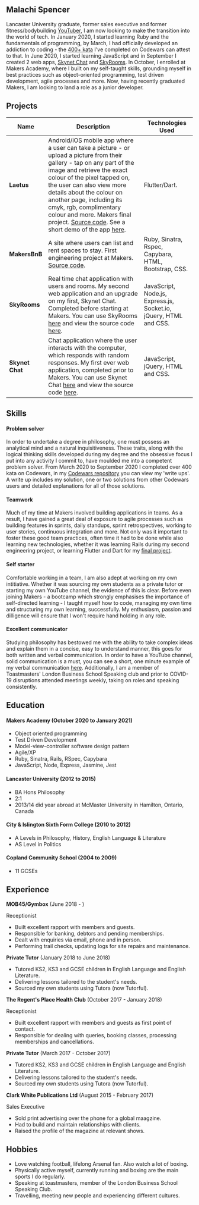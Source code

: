 ## Malachi Spencer

Lancaster University graduate, former sales executive and former fitness/bodybuilding [YouTuber](https://www.youtube.com/hypertrophyofficial), I am now looking to make the transition into the world of tech. In January 2020, I started learning Ruby and the fundamentals of programming, by March, I had officially developed an addiction to coding - the [400+ kata](https://www.codewars.com/users/mjsspencer) I've completed on Codewars can attest to that. In June 2020, I started learning JavaScript and in September I created 2 web apps, [Skynet Chat](https://github.com/malachispencer/skynet-chat) and [SkyRooms](https://skyrooms-ms.herokuapp.com). In October, I enrolled at Makers Academy, where I built on my self-taught skills, grounding myself in best practices such as object-oriented programming, test driven development, agile processes and more. Now, having recently graduated Makers, I am looking to land a role as a junior developer.

## Projects

| Name                         | Description       | Technologies Used |
| ---------------------------- | ----------------- | ----------------- |
| **Laetus** | Android/iOS mobile app where a user can take a picture - or upload a picture from their gallery - tap on any part of the image and retrieve the exact colour of the pixel tapped on, the user can also view more details about the colour on another page, including its cmyk, rgb, complimentary colour and more. Makers final project. [Source code](https://github.com/AdamusBG/laetus). See a short demo of the app [here](https://www.youtube.com/watch?v=C5DurMEqJ-Q&feature=youtu.be&ab_channel=AdamG). | Flutter/Dart. |
| **MakersBnB**                             | A site where users can list and rent spaces to stay. First engineering project at Makers. [Source code](https://github.com/malachispencer/makers-bnb).                | Ruby, Sinatra, Rspec, Capybara, HTML, Bootstrap, CSS.                  |
| **SkyRooms**                 | Real time chat application with users and rooms. My second web application and an upgrade on my first, Skynet Chat. Completed before starting at Makers. You can use SkyRooms [here](https://skyrooms-ms.herokuapp.com) and view the source code [here](https://github.com/malachispencer/skyrooms). | JavaScript, Node.js, Express.js, Socket.io, jQuery, HTML and CSS. |
| **Skynet Chat**              | Chat application where the user interacts with the computer, which responds with random responses. My first ever web application, completed prior to Makers. You can use Skynet Chat [here](https://skynet-chat.herokuapp.com) and view the source code [here](https://github.com/malachispencer/skynet-chat). | JavaScript, jQuery, HTML and CSS.              |

## Skills

#### Problem solver

In order to undertake a degree in philosophy, one must possess an analytical mind and a natural inquisitiveness. These traits, along with the logical thinking skills developed during my degree and the obsessive focus I put into any activity I commit to, have moulded me into a competent problem solver. From March 2020 to September 2020 I completed over 400 kata on Codewars, in my [Codewars repository](https://github.com/malachispencer/codewars) you can view my 'write ups'. A write up includes my solution, one or two solutions from other Codewars users and detailed explanations for all of those solutions.

#### Teamwork

Much of my time at Makers involved building applications in teams. As a result, I have gained a great deal of exposure to agile processes such as building features in sprints, daily standups, sprint retrospectives, working to user stories, continuous integration and more. Not only was it important to foster these good team practices, often time it had to be done while also learning new technologies, whether it was learning Rails during my second engineering project, or learning Flutter and Dart for my [final project](https://github.com/AdamusBG/laetus).

#### Self starter

Comfortable working in a team, I am also adept at working on my own intitiative. Whether it was sourcing my own students as a private tutor or starting my own YouTube channel, the evidence of this is clear. Before even joining Makers - a bootcamp which strongly emphasises the importance of self-directed learning - I taught myself how to code, managing my own time and structuring my own learning, successfully. My enthusiasm, passion and dilligence will ensure that I won't require hand holding in any role.

#### Excellent communicator

Studying philosophy has bestowed me with the ability to take complex ideas and explain them in a concise, easy to understand manner, this goes for both written and verbal communication. In order to have a YouTube channel, solid communication is a must, you can see a short, one minute example of my verbal communication [here](https://www.youtube.com/watch?v=EFkbAElCcUw&ab_channel=Hypertrophy). Additionally, I am a member of Toastmasters' London Business School Speaking club and prior to COVID-19 disruptions attended meetings weekly, taking on roles and speaking consistently.

####

## Education

#### Makers Academy (October 2020 to January 2021)

- Object oriented programming
- Test Driven Development
- Model-view-controller software design pattern
- Agile/XP
- Ruby, Sinatra, Rails, RSpec, Capybara
- JavaScript, Node, Express, Jasmine, Jest

#### Lancaster University (2012 to 2015)

- BA Hons Philosophy
- 2:1
- 2013/14 did year abroad at McMaster University in Hamilton, Ontario, Canada

#### City & Islington Sixth Form College (2010 to 2012)

- A Levels in Philosophy, History, English Language & Literature
- AS Level in Politics

#### Copland Community School (2004 to 2009)

- 11 GCSEs

## Experience

**MOB45/Gymbox** (June 2018 - )

Receptionist

- Built excellent rapport with members and guests.
- Responsible for banking, debtors and pending memberships.
- Dealt with enquiries via email, phone and in person.
- Performing trail checks, updating logs for site repairs and maintenance.

**Private Tutor** (January 2018 to June 2018)

- Tutored KS2, KS3 and GCSE children in English Language and English Literature.
- Delivering lessons tailored to the student's needs.
- Sourced my own students using Tutora (now Tutorful).

**The Regent's Place Health Club** (October 2017 - January 2018)

Receptionist

- Built excellent rapport with members and guests as first point of contact.
- Responsible for dealing with queries, booking classes, processing memberships and cancellations.

**Private Tutor** (March 2017 - October 2017)

- Tutored KS2, KS3 and GCSE children in English Language and English Literature.
- Delivering lessons tailored to the student's needs.
- Sourced my own students using Tutora (now Tutorful).

**Clark White Publications Ltd** (August 2015 - February 2017)

Sales Executive

- Sold print advertising over the phone for a global maagzine.
- Had to build and maintain relationships with clients.
- Raised the profile of the magazine at relevant shows.

## Hobbies

- Love watching football, lifelong Arsenal fan. Also watch a lot of boxing.
- Physically active myself, currently running and boxing are the main sports I do regularly.
- Speaking at toastmasters, member of the London Business School Speaking Club.
- Travelling, meeting new people and experiencing different cultures.
